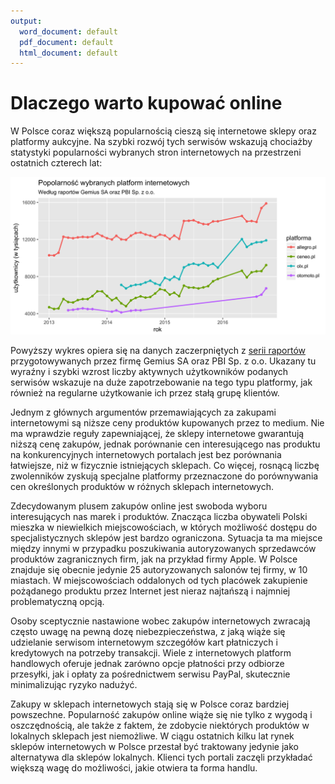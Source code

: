 ```yaml
---
output:
  word_document: default
  pdf_document: default
  html_document: default
---
```

# Dlaczego warto kupować online

W Polsce coraz większą popularnością cieszą się internetowe sklepy oraz platformy aukcyjne.  Na szybki rozwój tych serwisów wskazują chociażby statystyki popularności wybranych stron internetowych na przestrzeni ostatnich czterech lat:

![Wykres popularności platform internetowych](graph.png "Wykres popularności sklepów internetowych")

Powyższy wykres opiera się na danych zaczerpniętych z [serii raportów](https://www.gemius.pl/szukaj.html?keywords=wyniki+badania) przygotowywanych przez firmę Gemius SA oraz PBI Sp. z o.o.  Ukazany tu wyraźny i szybki wzrost liczby aktywnych użytkowników podanych serwisów wskazuje na duże zapotrzebowanie na tego typu platformy, jak również na regularne użytkowanie ich przez stałą grupę klientów. 

Jednym z głównych argumentów przemawiających za zakupami internetowymi są niższe ceny produktów kupowanych przez to medium.  Nie ma wprawdzie reguły zapewniającej, że sklepy internetowe gwarantują niższą cenę zakupów, jednak porównanie cen interesującego nas produktu na konkurencyjnych internetowych portalach jest bez porównania łatwiejsze, niż w fizycznie istniejących sklepach.   Co więcej, rosnącą liczbę zwolenników zyskują specjalne platformy przeznaczone do porównywania cen określonych produktów w różnych sklepach internetowych.

Zdecydowanym plusem zakupów online jest swoboda wyboru interesujących nas marek i produktów.  Znacząca liczba obywateli Polski mieszka w niewielkich miejscowościach, w których możliwość dostępu do specjalistycznych sklepów jest bardzo ograniczona.  Sytuacja ta ma miejsce między innymi w przypadku poszukiwania autoryzowanych sprzedawców produktów zagranicznych firm, jak na przykład firmy Apple.  W Polsce znajduje się obecnie jedynie 25 autoryzowanych salonów tej firmy, w 10 miastach.  W miejscowościach oddalonych od tych placówek zakupienie pożądanego produktu przez Internet jest nieraz najtańszą i najmniej problematyczną opcją.

Osoby sceptycznie nastawione wobec zakupów internetowych zwracają często uwagę na pewną dozę niebezpieczeństwa, z jaką wiąże się udzielanie serwisom internetowym szczegółów kart płatniczych i kredytowych na potrzeby transakcji.  Wiele z internetowych platform handlowych oferuje jednak zarówno opcje płatności przy odbiorze przesyłki, jak i opłaty za pośrednictwem serwisu PayPal, skutecznie minimalizując ryzyko nadużyć.

Zakupy w sklepach internetowych stają się w Polsce coraz bardziej powszechne.  Popularność zakupów online wiąże się nie tylko z wygodą i oszczędnością, ale także z faktem, że zdobycie niektórych produktów w lokalnych sklepach jest niemożliwe.   W ciągu ostatnich kilku lat rynek sklepów internetowych w Polsce przestał być traktowany jedynie jako alternatywa dla sklepów lokalnych.   Klienci tych portali zaczęli przykładać większą wagę do możliwości, jakie otwiera ta forma handlu.
